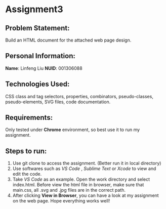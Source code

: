 # Assignment3
## Problem Statement:
Build an HTML document for the attached web page design.

## Personal Information:
**Name**: Linfeng Liu     **NUID**: 001306088

## Technologies Used:
CSS class and tag selectors, properties, combinators, pseudo-classes, pseudo-elements, SVG files, code documentation.

## Requirements:
Only tested under **Chrome** environment, so best use it to run my assignment.

## Steps to run:
1. Use git clone to access the assignment. (Better run it in local directory)
2. Use softwares such as _VS Code_ , _Sublime Text_ or _Xcode_ to view and edit the code.
3. Take _VS Code_ as an example. Open the work directory and select index.html. Before view the html file in browser, make sure that main.css, all .svg and .jpg files are in the correct path.
4. After clicking **View in Browser**, you can have a look at my assignment on the web page. Hope everything works well!